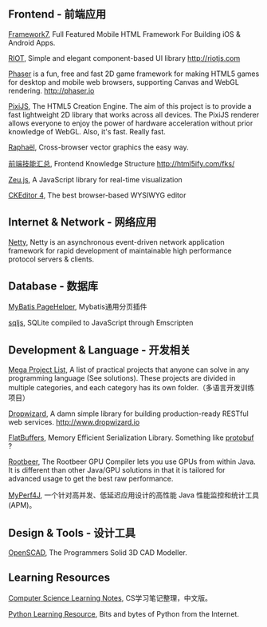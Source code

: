 ## Frontend - 前端应用

[Framework7](https://github.com/nolimits4web/Framework7), Full Featured Mobile HTML Framework For Building iOS & Android Apps.

[RIOT](https://github.com/riot/riot), Simple and elegant component-based UI library http://riotjs.com

[Phaser](https://github.com/photonstorm/phaser) is a fun, free and fast 2D game framework for making HTML5 games for desktop and mobile web browsers, supporting Canvas and WebGL rendering. http://phaser.io

[PixiJS](https://github.com/pixijs/pixi.js), The HTML5 Creation Engine. The aim of this project is to provide a fast lightweight 2D library that works across all devices. The PixiJS renderer allows everyone to enjoy the power of hardware acceleration without prior knowledge of WebGL. Also, it's fast. Really fast.

[Raphaël](https://github.com/DmitryBaranovskiy/raphael), Cross-browser vector graphics the easy way.

[前端技能汇总](https://github.com/JacksonTian/fks), Frontend Knowledge Structure http://html5ify.com/fks/

[Zeu.js](https://github.com/shzlw/zeu), A JavaScript library for real-time visualization 

[CKEditor 4](https://github.com/ckeditor/ckeditor-dev), The best browser-based WYSIWYG editor

## Internet & Network - 网络应用

[Netty](https://github.com/netty/netty), Netty is an asynchronous event-driven network application framework for rapid development of maintainable high performance protocol servers & clients.

## Database - 数据库

[MyBatis PageHelper](https://github.com/pagehelper/Mybatis-PageHelper), Mybatis通用分页插件 

[sqljs](https://github.com/kripken/sql.js), SQLite compiled to JavaScript through Emscripten 

## Development & Language - 开发相关

[Mega Project List](https://github.com/karan/Projects), A list of practical projects that anyone can solve in any programming language (See solutions). These projects are divided in multiple categories, and each category has its own folder.（多语言开发训练项目）

[Dropwizard](https://github.com/dropwizard/dropwizard), A damn simple library for building production-ready RESTful web services. http://www.dropwizard.io

[FlatBuffers](https://github.com/google/flatbuffers), Memory Efficient Serialization Library. Something like [protobuf](https://github.com/google/protobuf) ?

[Rootbeer](https://github.com/pcpratts/rootbeer1), The Rootbeer GPU Compiler lets you use GPUs from within Java. It is different than other Java/GPU solutions in that it is tailored for advanced usage to get the best raw performance.

[MyPerf4J](https://github.com/LinShunKang/MyPerf4J), 一个针对高并发、低延迟应用设计的高性能 Java 性能监控和统计工具(APM)。

## Design & Tools - 设计工具
[OpenSCAD](https://github.com/openscad/openscad), The Programmers Solid 3D CAD Modeller.

## Learning Resources
[Computer Science Learning Notes](https://github.com/CyC2018/CS-Notes), CS学习笔记整理，中文版。

[Python Learning Resource](https://github.com/kirang89/pycrumbs), Bits and bytes of Python from the Internet.
